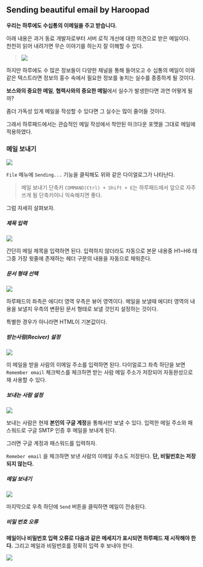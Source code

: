 ## Sending beautiful email by Haroopad
**우리는 하루에도 수십통의 이메일을 주고 받습니다.**  

아래 내용은 과거 동료 개발자로부터 서버 로직 개선에 대한 의견으로 받은 메일이다.  
천천히 읽어 내려가면 무슨 이야기를 하는지 잘 이해할 수 있다.

> ![](images/recived-mail.png)

하지만 하루에도 수 많은 정보들이 다양한 채널을 통해 들어오고 수 십통의 메일이 이와 같은 텍스트라면 정보의 홍수 속에서 필요한 정보를 놓치는 실수를 종종하게 될 것이다.

**보스와의 중요한 메일**, **협력사와의 중요한 메일**에서 실수가 발생한다면 과연 어떻게 될까?

좀더 가독성 있게 메일을 작성할 수 있다면 그 실수는 많이 줄어들 것이다.

그래서 하루패드에서는 관습적인 메일 작성에서 착안된 마크다운 포맷을 그대로 메일에 적용하였다.


### 메일 보내기

![](images/send-email-001.png)

`File` 메뉴에 `Sending...` 기능을 클릭해도 위와 같은 다이얼로그가 나타난다.

> 메일 보내기 단축키 `COMMAND(Ctrl) + Shift + E`는 하루패드에서 앞으로 자주 쓰게 될 단축키이니 익숙해지면 좋다.

그럼 자세히 살펴보자.

##### 제목 입력

![](images/send-email-002.png)

간단히 메일 제목을 입력하면 된다. 입력하지 않더라도 자동으로 본문 내용중 H1~H6 태그중 가장 윗줄에 존재하는 헤더 구문의 내용을 자동으로 채워준다.

##### 문서 형태 선택

![](images/send-email-003.png)

하루패드의 좌측은 에디터 영역 우측은 뷰어 영역이다.  메일을 보낼때 에디터 영역의 내용을 보낼지 우측의 변환된 문서 형태로 보낼 것인지 설정하는 것이다.

특별한 경우가 아니라면 HTML이 기본값이다.

##### 받는사람(Reciver) 설정

![](images/send-email-004.png)

이 메일을 받을 사람의 이메일 주소를 입력하면 된다.  다이얼로그 좌측 하단을 보면 `Remember email` 체크박스를 체크하면 받는 사람 메일 주소가 저장되어 자동완성으로 재 사용할 수 있다.

##### 보내는 사람 설정

![](images/send-email-005.png)

보내는 사람은 현재 **본인의 구글 계정**을 통해서만 보낼 수 있다. 입력한 메일 주소와 패스워드로 구글 SMTP 인증 후 메일을 보내게 된다.

그러면 구글 계정과 패스워드를 입력하자.

`Remeber email` 을 체크하면 보낸 사람의  이메일 주소도 저장된다. **단, 비밀번호는 저장되지 않는다.**

##### 메일 보내기
![](images/send-email-006.png)

마지막으로 우측 하단에 `Send` 버튼을 클릭하면 메일이 전송된다.

##### 비밀 번호 오류

**메일이나 비밀번호 입력 오류로 다음과 같은 메세지가 표시되면 하루패드 재 시작해야 한다.** 그리고 메일과 비밀번호를 정확히 입력 후 보내야 한다.

![](images/send-email-007.png)
